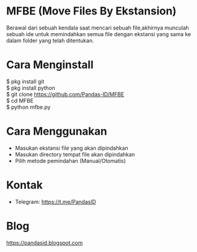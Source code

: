 # MFBE (Move Files By Ekstansion)
Berawal dari sebuah kendala saat mencari sebuah file,akhirnya munculah sebuah ide untuk memindahkan semua file dengan ekstansi yang sama ke dalam folder yang telah ditentukan.

# Cara Menginstall
$ pkg install git<br>
$ pkg install python<br>
$ git clone https://github.com/Pandas-ID/MFBE<br>
$ cd MFBE<br>
$ python mfbe.py

# Cara Menggunakan
+ Masukan ekstansi file yang akan dipindahkan
+ Masukan directory tempat file akan dipindahkan
+ Pilih metode pemindahan (Manual/Otomatis)

# Kontak
+ Telegram: https://t.me/PandasID

# Blog
https://pandasid.blogspot.com
